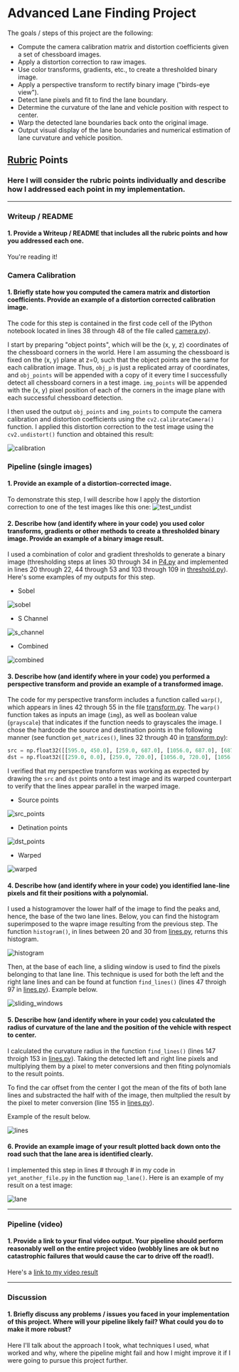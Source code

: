 # Advanced Lane Finding Project

The goals / steps of this project are the following:

* Compute the camera calibration matrix and distortion coefficients given a set of chessboard images.
* Apply a distortion correction to raw images.
* Use color transforms, gradients, etc., to create a thresholded binary image.
* Apply a perspective transform to rectify binary image ("birds-eye view").
* Detect lane pixels and fit to find the lane boundary.
* Determine the curvature of the lane and vehicle position with respect to center.
* Warp the detected lane boundaries back onto the original image.
* Output visual display of the lane boundaries and numerical estimation of lane curvature and vehicle position.

[//]: # (Image References)

[calibration]: ./output_images/tests/undistorted.jpg "Undistorted"
[test_undist]: ./output_images/undistorted_test1.jpg "Road Transformed"
[sobel]: ./output_images/sobel_test4.jpg "Sobel Example"
[s_channel]: ./output_images/s_channel_test4.jpg "S Channel Example"
[combined]: ./output_images/combined_test4.jpg "Combined Example"
[src_points]: ./output_images/points/points_straight_lines2.jpg "Source points"
[dst_points]: ./output_images/points/dst_points_straight_lines2.jpg "Destination points"
[warped]: ./output_images/warped_straight_lines2.jpg "Warped Example"
[histogram]: ./output_images/histogram_test2.jpg "Hitogram Windows"
[sliding_windows]: ./output_images/lines_test2.jpg "Sliding Windows Example"
[lines]: ./output_images/output_test2.jpg "Lines Detected Example"
[lane]: ./output_images/result_test4.jpg "Lane Detected Example"
[video_output]: ./output.mp4 "Video Result"

## [Rubric](https://review.udacity.com/#!/rubrics/571/view) Points
### Here I will consider the rubric points individually and describe how I addressed each point in my implementation.  

---
### Writeup / README

#### 1. Provide a Writeup / README that includes all the rubric points and how you addressed each one.

You're reading it!

### Camera Calibration

#### 1. Briefly state how you computed the camera matrix and distortion coefficients. Provide an example of a distortion corrected calibration image.

The code for this step is contained in the first code cell of the IPython notebook located in lines 38 through 48 of the file called [camera.py](./AdvLaneFinding/camera.py)).  

I start by preparing "object points", which will be the (x, y, z) coordinates of the chessboard corners in the world. Here I am assuming the chessboard is fixed on the (x, y) plane at z=0, such that the object points are the same for each calibration image.  Thus, `obj_p` is just a replicated array of coordinates, and `obj_points` will be appended with a copy of it every time I successfully detect all chessboard corners in a test image.  `img_points` will be appended with the (x, y) pixel position of each of the corners in the image plane with each successful chessboard detection.  

I then used the output `obj_points` and `img_points` to compute the camera calibration and distortion coefficients using the `cv2.calibrateCamera()` function.  I applied this distortion correction to the test image using the `cv2.undistort()` function and obtained this result: 

![calibration]

### Pipeline (single images)

#### 1. Provide an example of a distortion-corrected image.
To demonstrate this step, I will describe how I apply the distortion correction to one of the test images like this one:
![test_undist]

#### 2. Describe how (and identify where in your code) you used color transforms, gradients or other methods to create a thresholded binary image.  Provide an example of a binary image result.
I used a combination of color and gradient thresholds to generate a binary image (thresholding steps at lines 30 through 34 in [P4.py](./P4.py) and implemented in lines 20 through 22, 44 through 53 and 103 through 109 in [threshold.py](./AdvLaenFinding/threshold.py)).  Here's some examples of my outputs for this step.
- Sobel

![sobel]

- S Channel

![s_channel]

- Combined

![combined]

#### 3. Describe how (and identify where in your code) you performed a perspective transform and provide an example of a transformed image.

The code for my perspective transform includes a function called `warp()`, which appears in lines 42 through 55 in the file [transform.py](./AdvLaneFinding/transofrm.py).  The `warp()` function takes as inputs an image (`img`), as well as boolean value (`grayscale`) that indicates if the function needs to grayscales the image. I chose the hardcode the source and destination points in the following manner (see function `get_matrices()`, lines 32 through 40 in [transform.py](./AdvLaneFinding/transofrm.py)):

```python
src = np.float32([[595.0, 450.0], [259.0, 687.0], [1056.0, 687.0], [687.0, 450.0]])
dst = np.float32([[259.0, 0.0], [259.0, 720.0], [1056.0, 720.0], [1056.0, 0.0]])
```

I verified that my perspective transform was working as expected by drawing the `src` and `dst` points onto a test image and its warped counterpart to verify that the lines appear parallel in the warped image.

- Source points

![src_points]

- Detination points

![dst_points]

- Warped

![warped]

#### 4. Describe how (and identify where in your code) you identified lane-line pixels and fit their positions with a polynomial.

I used a histogramover the lower half of the image to find the peaks and, hence, the base of the two lane lines. Below, you can find the histogram superimposed to the wapre image resulting from the previous step. The function `histogram()`, in lines between 20 and 30 from [lines.py](./AdvLaneFinding/lines.py), returns this histogram.

![histogram]

Then, at the base of each line, a sliding window is used to find the pixels belonging to that lane line. This technique is used for both the left and the right lane lines and can be found at function `find_lines()` (lines 47 throigh 97 in [lines.py](./AdvLaneFinding/lines.py)). Example below.

![sliding_windows]


#### 5. Describe how (and identify where in your code) you calculated the radius of curvature of the lane and the position of the vehicle with respect to center.

I calculated the curvature radius in the function `find_lines()` (lines 147 throigh 153 in [lines.py](./AdvLaneFinding/lines.py)). Taking the detected left and right line pixels and multiplying them by a pixel to meter conversions and then fiting polynomials to the result points.

To find the car offset from the center I got the mean of the fits of both lane lines and substracted the half with of the image, then multplied the result by the pixel to meter conversion (line 155 in [lines.py](./AdvLaneFinding/lines.py)).

Example of the result below.

![lines]

#### 6. Provide an example image of your result plotted back down onto the road such that the lane area is identified clearly.

I implemented this step in lines # through # in my code in `yet_another_file.py` in the function `map_lane()`.  Here is an example of my result on a test image:

![lane]

---

### Pipeline (video)

#### 1. Provide a link to your final video output.  Your pipeline should perform reasonably well on the entire project video (wobbly lines are ok but no catastrophic failures that would cause the car to drive off the road!).

Here's a [link to my video result](./output.mp4)

---

### Discussion

#### 1. Briefly discuss any problems / issues you faced in your implementation of this project.  Where will your pipeline likely fail?  What could you do to make it more robust?

Here I'll talk about the approach I took, what techniques I used, what worked and why, where the pipeline might fail and how I might improve it if I were going to pursue this project further.  


